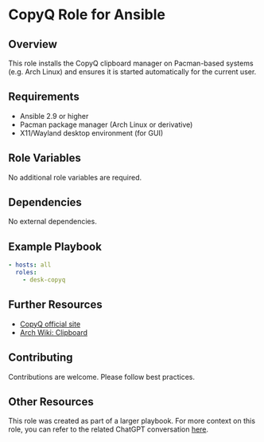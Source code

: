 # CopyQ Role for Ansible

## Overview
This role installs the CopyQ clipboard manager on Pacman-based systems (e.g. Arch Linux) and ensures it is started automatically for the current user.

## Requirements
- Ansible 2.9 or higher
- Pacman package manager (Arch Linux or derivative)
- X11/Wayland desktop environment (for GUI)

## Role Variables
No additional role variables are required.

## Dependencies
No external dependencies.

## Example Playbook

```yaml
- hosts: all
  roles:
    - desk-copyq
```

## Further Resources

- [CopyQ official site](https://hluk.github.io/CopyQ/)
- [Arch Wiki: Clipboard](https://wiki.archlinux.org/title/Clipboard)

## Contributing

Contributions are welcome. Please follow best practices.

## Other Resources

This role was created as part of a larger playbook. For more context on this role, you can refer to the related ChatGPT conversation [here](https://chat.openai.com/share/ae168ca0-5191-4bec-96a0-ffcfabca0024).
